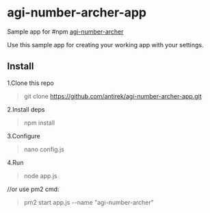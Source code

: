 # agi-number-archer-app

Sample app for #npm [agi-number-archer](http://github.com/antirek/agi-number-archer)

Use this sample app for creating your working app with your settings.


## Install

1.Clone this repo

> git clone https://github.com/antirek/agi-number-archer-app.git

2.Install deps

> npm install

3.Configure

> nano config.js

4.Run

> node app.js   

//or use pm2 cmd: 

> pm2 start app.js --name "agi-number-archer"

